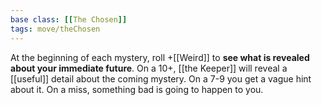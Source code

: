 ```yaml
---
base class: [[The Chosen]]
tags: move/theChosen
---
```

At the beginning of each mystery, roll +[[Weird]] to **see what is revealed about your immediate future**. On a 10+, [[the Keeper]] will reveal a [[useful]] detail about the coming mystery. On a 7-9 you get a vague hint about it. On a miss, something bad is going to happen to you.